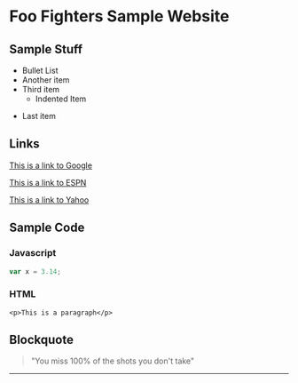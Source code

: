 # Foo Fighters Sample Website
## Sample Stuff

* Bullet List
* Another item
* Third item
  * Indented Item
+ Last item

## Links
[This is a link to Google](https://www.google.com)

[This is a link to ESPN](https://www.espn.com)

[This is a link to Yahoo](https://www.yahoo.com)

## Sample Code
### Javascript
```javascript
var x = 3.14;
```

### HTML
```
<p>This is a paragraph</p>
```
## Blockquote
> "You miss 100% of the shots you don't take"

____
